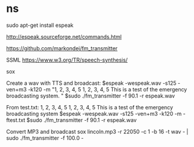 # ns

sudo apt-get install espeak

http://espeak.sourceforge.net/commands.html

https://github.com/markondej/fm_transmitter

SSML https://www.w3.org/TR/speech-synthesis/

sox

Create a wav with TTS and broadcast:
$espeak -wespeak.wav -s125 -ven+m3 -k120 -m "1, 2, 3, 4, 5<break time='2s'/> 1, 2, 3, 4, 5 <break time='2s'/> This is a test of the emergency broadcasting system. <break time='1s'/>"
$sudo ./fm_transmitter -f 90.1 -r espeak.wav

From test.txt:
1, 2, 3, 4, 5<break time='2s'/> 1, 2, 3, 4, 5<break time='2s'/> This is a test of the emergency broadcasting system<break time='1s'/>
$espeak -wespeak.wav -s125 -ven+m3 -k120 -m -ftest.txt
$sudo ./fm_transmitter -f 90.1 -r espeak.wav

Convert MP3 and broadcast
sox lincoln.mp3 -r 22050 -c 1 -b 16 -t wav - | sudo ./fm_transmitter -f 100.0 -

